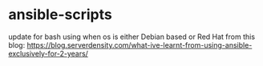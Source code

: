 # ansible-scripts
update for bash using 
when os is either Debian based or Red Hat
from this blog:
https://blog.serverdensity.com/what-ive-learnt-from-using-ansible-exclusively-for-2-years/

